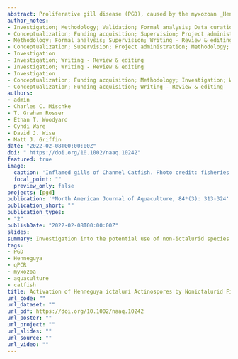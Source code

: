```yaml
---
abstract: Proliferative gill disease (PGD), caused by the myxozoan _Henneguya ictaluri_, is an important parasitic disease in U.S. catfish aquaculture. Continuous exposure of Channel Catfish _Ictalurus punctatus_ to the actinospore stage of _H. ictaluri_ results in a severe inflammatory response at the gills, leading to morbidity and death. Previous work indicates that the chemical cues in fish mucus that are recognized by myxozoan actinospores are not host specific. Building on these findings, the potential decoy effects of nonictalurid fish to actinospores of _H. ictaluri_ were evaluated. Exposure of actinospores to gill mucus from multiple nonictalurid fishes resulted in actinospore activation for all fish species tested. Based on these findings, experimental transmission trials with potential interceptor fish were conducted. Individual Channel Catfish were co-stocked with Western Mosquitofish _Gambusia affinis_ at 0, 10, 25, or 50% of mean Channel Catfish biomass and exposed to 3,000 actinospores of _H. ictaluri_. Gill tissues were sampled at 24-h postchallenge, and parasite burden was estimated by _H. ictaluri_-specific quantitative PCR. Results revealed that Western Mosquitofish stocked at 25% and 50% of catfish biomass reduced _H. ictaluri_ DNA in Channel Catfish gills more than threefold. In a second study, catfish were exposed to pond water collected from an active PGD outbreak in the presence of Western Mosquitofish stocked at 25% of catfish biomass. Channel Catfish were sampled at 24-h and at 7-d after the last pond water exposure. At 24-h postexposure, catfish that were co-stocked with Western Mosquitofish showed significantly lower _H. ictaluri_ DNA than catfish stocked alone. This treatment effect was absent at 7-d postexposure, as parasite quantities within tissues had increased over 1,000×, with marked variability. Still, results indicate that the chemical cues that activate _H. ictaluri_ actinospores are not specific to Channel Catfish. This work evinces a potential benefit of nonictalurid fish in combating _H. ictaluri_, suggesting that the presence of nonictalurid interceptor fish in catfish ponds may minimize PGD severity.
author_notes:
- Investigation; Methodology; Validation; Formal analysis; Data curation; Writing - Original draft; Visualization
- Conceptualization; Funding acquisition; Supervision; Project administration; Methodology; Validation; Investigation; Writing - Review & editing
- Methodology; Formal analysis; Supervision; Writing - Review & editing
- Conceptualization; Supervision; Project administration; Methodology; Validation; Investigation; Writing - Review & editing
- Investigation
- Investigation; Writing - Review & editing
- Investigation; Writing - Review & editing
- Investigation
- Conceptualization; Funding acquisition; Methodology; Investigation; Writing - Review & editing
- Conceptualization; Funding acquisition; Writing - Review & editing
authors:
- admin
- Charles C. Mischke
- T. Graham Rosser
- Ethan T. Woodyard
- Cyndi Ware
- David J. Wise
- Matt J. Griffin
date: "2022-02-08T00:00:00Z"
doi: " https://doi.org/10.1002/naaq.10242"
featured: true
image:
  caption: 'Inflamed gills of Channel Catfish. Photo credit: fisheries.tamu.edu'
  focal_point: ""
  preview_only: false
projects: [pgd]
publication: '*North American Journal of Aquaculture, 84*(3): 313-324'
publication_short: ""
publication_types:
- "2"
publishDate: "2022-02-08T00:00:00Z"
slides: 
summary: Investigation into the potential use of non-ictalurid species as dead-end hosts for _Henneguya ictaluri_, a parasite of Channel Catfish
tags:
- PGD
- Henneguya
- qPCR
- myxozoa
- aquaculture
- catfish
title: Activation of Henneguya ictaluri Actinospores by Nonictalurid Fish Species, with Implications for Management of Proliferative Gill Disease in Catfish Aquaculture
url_code: ""
url_dataset: ""
url_pdf: https://doi.org/10.1002/naaq.10242
url_poster: ""
url_project: ""
url_slides: ""
url_source: ""
url_video: ""
---
```

